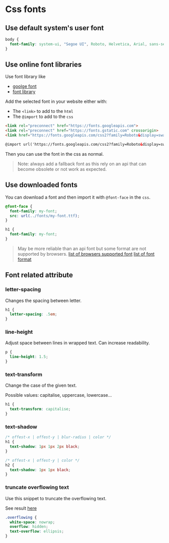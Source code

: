 # Css fonts

## Use default system's user font

```css
body {
  font-family: system-ui, "Segoe UI", Roboto, Helvetica, Arial, sans-serif, "Apple Color Emoji", "Segoe UI Emoji", "Segoe UI Symbol";
}
```
## Use online font libraries

Use font library like

- [goolge font](https://fonts.google.com/)
- [font library](https://fontlibrary.org/)

Add the selected font in your website either with:

- The `<link>` to add to the `html`
- The `@import` to add to the `css`

```html
<link rel="preconnect" href="https://fonts.googleapis.com">
<link rel="preconnect" href="https://fonts.gstatic.com" crossorigin>
<link href="https://fonts.googleapis.com/css2?family=Roboto&display=swap" rel="stylesheet">

@import url('https://fonts.googleapis.com/css2?family=Roboto&display=swap');
```

Then you can use the font in the css as normal.

>Note: always add a fallback font as this rely on an api that can become obsolete or not work as expected.

## Use downloaded fonts

You can download a font and then import it with `@font-face` in the `css`.

```css
@font-face {
  font-family: my-font;
  src: url(../fonts/my-font.ttf);
}

h1 {
  font-family: my-font;
}
```
>May be more reliable than an api font but some format are not supported by browsers.
> [list of browsers supported font](https://www.w3schools.com/css/css3_fonts.asp)
> [list of font format](https://fileinfo.com/filetypes/font)

## Font related attribute

### letter-spacing

Changes the spacing between letter.

```css
h1 {
  letter-spacing: .5em;
}
```
### line-height

Adjust space between lines in wrapped text. Can increase readability.

```css
p {
  line-height: 1.5;
}
```

### text-transform

Change the case of the given text.

Possible values: capitalise, uppercase, lowercase...

```css
h1 {
  text-transform: capitalise;
}
```

### text-shadow

```css
/* offest-x | offest-y | blur-radius | color */
h1 {
  text-shadow: 1px 1px 2px black;
}

/* offest-x | offest-y | color */
h2 {
  text-shadow: 1px 1px black;
}
```

### truncate overflowing text

Use this snippet to truncate the overflowing text.

See result [here](https://css-tricks.com/snippets/css/truncate-string-with-ellipsis/)

```css
.overflowing {
  white-space: nowrap;
  overflow: hidden;
  text-overflow: ellipsis;
}
```
